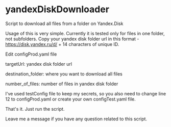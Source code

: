 # yandexDiskDownloader
Script to download all files from a folder on Yandex.Disk

Usage of this is very simple. Currently it is tested only for files in one folder, not subfolders. 
Copy your yandex disk folder url in this format - https://disk.yandex.ru/d/ + 14 characters of unique ID. 

Edit configProd.yaml file

targetUrl: yandex disk folder url

destination_folder: where you want to download all files

number_of_files: number of files in yandex disk folder

I've used testConfig file to keep my secrets, so you also need to change line 12 to configProd.yaml or create your own configTest.yaml file. 

That's it. Just run the script.

Leave me a message if you have any question related to this script. 
